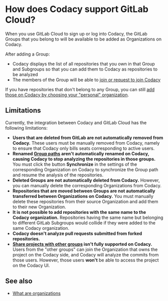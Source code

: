 # How does Codacy support GitLab Cloud?

When you use GitLab Cloud to sign up or log into Codacy, the GitLab Groups that you belong to will be available to be added as Organizations on Codacy.

After adding a Group:

-   Codacy displays the list of all repositories that you own in that Group and Subgroups so that you can add them to Codacy as repositories to be analyzed
-   The members of the Group will be able to [join or request to join Codacy](../../organizations/managing-people.md#joining)

If you have repositories that don't belong to any Group, you can still [add those on Codacy by choosing your "personal" organization](../../getting-started/codacy-quickstart.md#choose-organization).

## Limitations

Currently, the integration between Codacy and GitLab Cloud has the following limitations:

-   **Users that are deleted from GitLab are not automatically removed from Codacy.** These users must be manually removed from Codacy, namely to ensure that Codacy only bills seats corresponding to active users.
-   **Renamed [Group paths](https://docs.gitlab.com/ee/user/group/index.html#change-a-groups-path) aren't automatically renamed on Codacy, causing Codacy to stop analyzing the repositories in those groups.** You must click the button **Synchronize** in the settings of the corresponding Organization on Codacy to synchronize the Group path and resume the analysis of the repositories.
-   **Deleted Groups are not automatically deleted from Codacy.** However, you can manually delete the corresponding Organizations from Codacy.
-   **Repositories that are moved between Groups are not automatically transferred between Organizations on Codacy.** You must manually delete these repositories from their source Organization and add them to their new Organization.
-   **It is not possible to add repositories with the same name to the Codacy organization.** Repositories having the same name but belonging to different GitLab Subgroups would collide if they were added to the same Codacy organization.
-   **Codacy doesn't analyze pull requests submitted from forked repositories.**
-   **[Share projects with other groups](https://docs.gitlab.com/ee/user/project/members/share_project_with_groups.html) isn't fully supported on Codacy.** Users from the "other groups" can join the Organization that owns the project on the Codacy side, and Codacy will analyze the commits from those users. However, those users **won't** be able to access the project on the Codacy UI.

## See also

-   [What are organizations](../../organizations/what-are-organizations.md)
